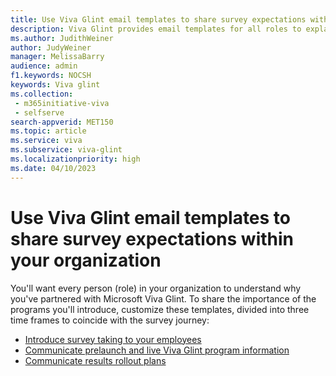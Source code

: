 ```yaml
---
title: Use Viva Glint email templates to share survey expectations within your organization
description: Viva Glint provides email templates for all roles to explain expectations from survey introduction to results rollout. 
ms.author: JudithWeiner
author: JudyWeiner
manager: MelissaBarry
audience: admin
f1.keywords: NOCSH
keywords: Viva glint
ms.collection: 
 - m365initiative-viva
 - selfserve
search-appverid: MET150
ms.topic: article
ms.service: viva
ms.subservice: viva-glint
ms.localizationpriority: high
ms.date: 04/10/2023
---
```


# Use Viva Glint email templates to share survey expectations within your organization

You'll want every person (role) in your organization to understand why you've partnered with Microsoft Viva Glint. To share the importance of the programs you'll introduce, customize these templates, divided into three time frames to coincide with the survey journey:

- [Introduce survey taking to your employees](https://go.microsoft.com/fwlink/?linkid=2238527)
- [Communicate prelaunch and live Viva Glint program information](https://go.microsoft.com/fwlink/?linkid=2241178)
- [Communicate results rollout plans](https://go.microsoft.com/fwlink/?linkid=2241509)
